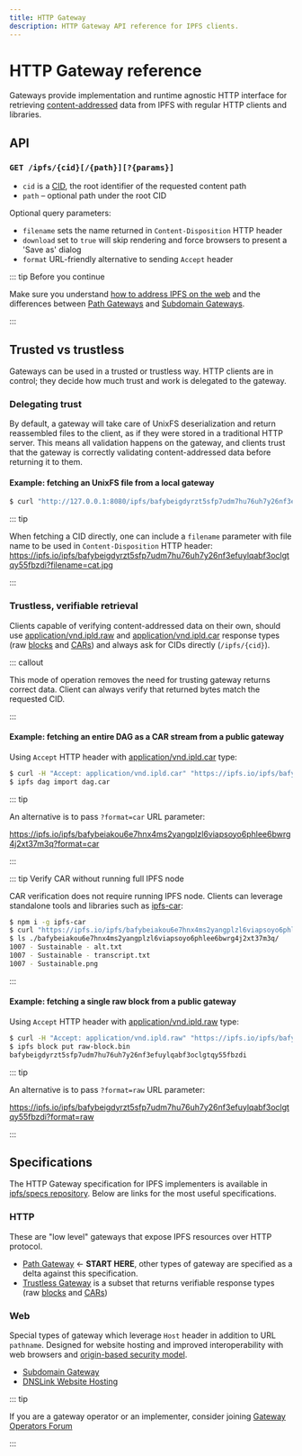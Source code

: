 ```yaml
---
title: HTTP Gateway
description: HTTP Gateway API reference for IPFS clients.
---
```


# HTTP Gateway reference

Gateways provide implementation and runtime agnostic HTTP interface for retrieving [content-addressed](../../concepts/glossary/#content-addressing) data from IPFS with regular HTTP clients and libraries.


## API

### `GET /ipfs/{cid}[/{path}][?{params}]`

- `cid` is a [CID](../../concepts/glossary/#cid), the root identifier of the requested content path
- `path` – optional path under the root CID

Optional query parameters:

- `filename` sets the name returned in `Content-Disposition` HTTP header
- `download` set to `true` will skip rendering and force browsers to present a 'Save as' dialog
- `format` URL-friendly alternative to sending `Accept` header

::: tip Before you continue

Make sure you understand [how to address IPFS on the web](../../how-to/address-ipfs-on-web/) and the differences between [Path Gateways](../../how-to/address-ipfs-on-web/#path-gateway) and [Subdomain Gateways](../../how-to/address-ipfs-on-web/#subdomain-gateway).

:::

## Trusted vs trustless

Gateways can be used in a trusted or trustless way.
HTTP clients are in control; they decide how much trust and work is delegated to the gateway.

### Delegating trust

By default, a gateway will take care of UnixFS deserialization and return reassembled files to the client, as if they were stored in a traditional HTTP server. This means all validation happens on the gateway, and clients trust that the gateway is correctly validating content-addressed data before returning it to them. 

#### Example: fetching an UnixFS file from a local gateway

```bash
$ curl "http://127.0.0.1:8080/ipfs/bafybeigdyrzt5sfp7udm7hu76uh7y26nf3efuylqabf3oclgtqy55fbzdi" > cat.jpg
```

::: tip

When fetching a CID directly, one can include a `filename` parameter with file name to be used in `Content-Disposition` HTTP header: <https://ipfs.io/ipfs/bafybeigdyrzt5sfp7udm7hu76uh7y26nf3efuylqabf3oclgtqy55fbzdi?filename=cat.jpg>

:::

### Trustless, verifiable retrieval

Clients capable of verifying content-addressed data on their own, should use [application/vnd.ipld.raw](https://www.iana.org/assignments/media-types/application/vnd.ipld.raw) and [application/vnd.ipld.car](https://www.iana.org/assignments/media-types/application/vnd.ipld.car) response types (raw [blocks](../../concepts/glossary/#block) and [CARs](../../concepts/glossary/#car)) and always ask for CIDs directly (`/ipfs/{cid}`).

::: callout

This mode of operation removes the need for trusting gateway returns correct data. Client can always verify that returned bytes match the requested CID.

:::

#### Example: fetching an entire DAG as a CAR stream from a public gateway

Using `Accept` HTTP header with [application/vnd.ipld.car](https://www.iana.org/assignments/media-types/application/vnd.ipld.car) type:

```bash
$ curl -H "Accept: application/vnd.ipld.car" "https://ipfs.io/ipfs/bafybeiakou6e7hnx4ms2yangplzl6viapsoyo6phlee6bwrg4j2xt37m3q" > dag.car
$ ipfs dag import dag.car
```

::: tip

An alternative is to pass `?format=car` URL parameter:

<https://ipfs.io/ipfs/bafybeiakou6e7hnx4ms2yangplzl6viapsoyo6phlee6bwrg4j2xt37m3q?format=car>

::: 

::: tip Verify CAR without running full IPFS node

CAR verification does not require running IPFS node. Clients can leverage standalone tools and libraries such as [ipfs-car](https://www.npmjs.com/package/ipfs-car):

```bash
$ npm i -g ipfs-car
$ curl "https://ipfs.io/ipfs/bafybeiakou6e7hnx4ms2yangplzl6viapsoyo6phlee6bwrg4j2xt37m3q?format=car" | ipfs-car
$ ls ./bafybeiakou6e7hnx4ms2yangplzl6viapsoyo6phlee6bwrg4j2xt37m3q/
1007 - Sustainable - alt.txt
1007 - Sustainable - transcript.txt
1007 - Sustainable.png
```

:::

#### Example: fetching a single raw block from a public gateway

Using `Accept` HTTP header with [application/vnd.ipld.raw](https://www.iana.org/assignments/media-types/application/vnd.ipld.raw) type:

```bash
$ curl -H "Accept: application/vnd.ipld.raw" "https://ipfs.io/ipfs/bafybeigdyrzt5sfp7udm7hu76uh7y26nf3efuylqabf3oclgtqy55fbzdi" > raw-block.bin
$ ipfs block put raw-block.bin
bafybeigdyrzt5sfp7udm7hu76uh7y26nf3efuylqabf3oclgtqy55fbzdi
```


::: tip

An alternative is to pass `?format=raw` URL parameter:

<https://ipfs.io/ipfs/bafybeigdyrzt5sfp7udm7hu76uh7y26nf3efuylqabf3oclgtqy55fbzdi?format=raw>

:::

## Specifications

The HTTP Gateway specification for IPFS implementers is available in [ipfs/specs repository](https://github.com/ipfs/specs/blob/main/http-gateways/#readme).
Below are links for the most useful specifications.


### HTTP

These are "low level" gateways that expose IPFS resources over HTTP protocol.

* [Path Gateway](https://github.com/ipfs/specs/blob/main/http-gateways/PATH_GATEWAY.md) ← **START HERE**, other types of gateway are specified as a delta against this specification.
* [Trustless Gateway](https://github.com/ipfs/specs/blob/main/http-gateways/TRUSTLESS_GATEWAY.md) is a subset that returns verifiable response types (raw [blocks](../../concepts/glossary/#block) and [CARs](../../concepts/glossary/#car))

### Web

Special types of gateway which leverage `Host` header in addition to URL `pathname`. Designed for website hosting and improved interoperability with web browsers and [origin-based security model](https://en.wikipedia.org/wiki/Same-origin_policy).

* [Subdomain Gateway](https://github.com/ipfs/specs/blob/main/http-gateways/SUBDOMAIN_GATEWAY.md)
* [DNSLink Website Hosting](https://github.com/ipfs/specs/blob/main/http-gateways/DNSLINK_GATEWAY.md)

::: tip

If you are a gateway operator or an implementer, consider joining [Gateway Operators Forum](https://discuss.ipfs.io/c/31)

:::


